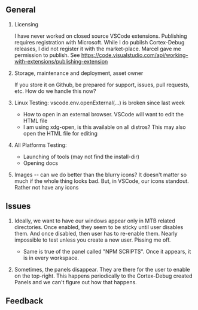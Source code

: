 
## General

1. Licensing

   I have never worked on closed source VSCode extensions. Publishing requires registration with Microsoft. While I do pubilsh Cortex-Debug releases, I did not register it with the market-place. Marcel gave me permission to publish. See https://code.visualstudio.com/api/working-with-extensions/publishing-extension

2. Storage, maintenance and deployment, asset owner

   If you store it on Github, be prepared for support, issues, pull requests, etc. How do we handle this now?

3. Linux Testing: vscode.env.openExternal(...) is broken since last week
   * How to open in an external browser. VSCode will want to edit the HTML file
   * I am using xdg-open, is this available on all distros? This may also open the HTML file for editing

4. All Platforms Testing:
   * Launching of tools (may not find the install-dir)
   * Opening docs

5. Images -- can we do better than the blurry icons? It doesn't matter so much if the whole thing looks bad. But, in VSCode, our icons standout. Rather not have any icons

## Issues

1. Ideally, we want to have our windows appear only in MTB related directories. Once enabled, they seem to be sticky until user disables them. And once disabled, then user has to re-enable them. Nearly impossible to test unless you create a new user. Pissing me off.
    * Same is true of the panel called "NPM SCRIPTS". Once it appears, it is in every workspace.

2. Sometimes, the panels disappear. They are there for the user to enable on the top-right. This happens periodically to the Cortex-Debug created Panels and we can't figure out how that happens.

## Feedback


